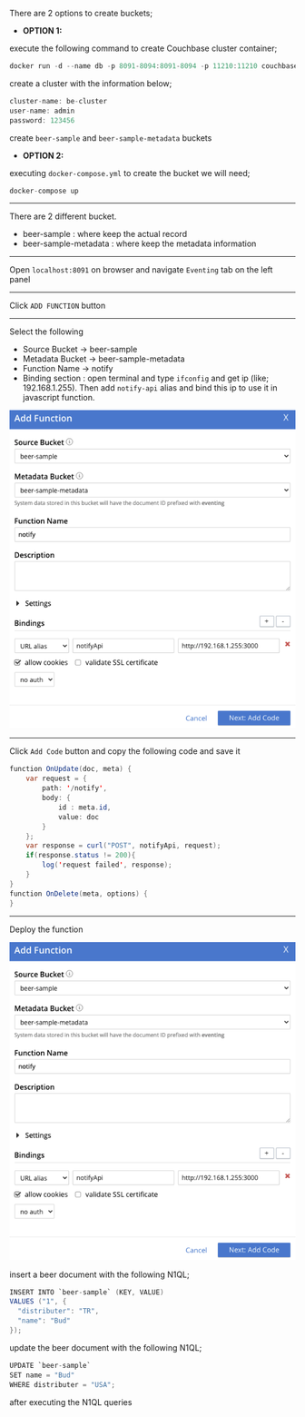 There are 2 options to create buckets;

* **OPTION 1:**

execute the following command to create Couchbase cluster container;

```java
docker run -d --name db -p 8091-8094:8091-8094 -p 11210:11210 couchbase
```

create a cluster with the information below;

```java
cluster-name: be-cluster
user-name: admin
password: 123456
```

create `beer-sample` and `beer-sample-metadata` buckets

* **OPTION 2:**

executing `docker-compose.yml` to create the bucket we will need;
```java
docker-compose up
```
---

There are 2 different bucket.
* beer-sample : where keep the actual record
* beer-sample-metadata : where keep the metadata information

---

Open `localhost:8091` on browser and navigate `Eventing` tab on the left panel

---

Click `ADD FUNCTION` button

----

Select the following
* Source Bucket -> beer-sample
* Metadata Bucket -> beer-sample-metadata
* Function Name -> notify
* Binding section : open terminal and type `ifconfig` and get ip (like; 192.168.1.255). Then add `notify-api` alias and bind this ip to use it in javascript function.

![alt text](https://github.com/burakcanekici/be-spring/blob/main/couchbase-eventing/image/add_function.png)

---

Click `Add Code` button and copy the following code and save it

```java
function OnUpdate(doc, meta) {
    var request = {
        path: '/notify',
        body: {
            id : meta.id,
            value: doc
        }
    };
    var response = curl("POST", notifyApi, request);
    if(response.status != 200){
        log('request failed', response);
    }
}
function OnDelete(meta, options) {
}
```
---

Deploy the function

![alt text](https://github.com/burakcanekici/be-spring/blob/main/couchbase-eventing/image/add_function.png)


insert a beer document with the following N1QL;
```java
INSERT INTO `beer-sample` (KEY, VALUE)
VALUES ("1", {
  "distributer": "TR",
  "name": "Bud"
});
```

update the beer document with the following N1QL;
```java
UPDATE `beer-sample`
SET name = "Bud"
WHERE distributer = "USA";
```

after executing the N1QL queries 
